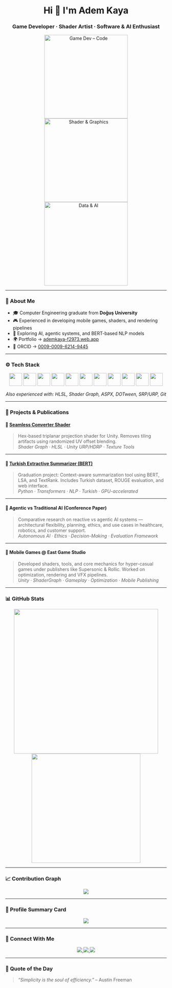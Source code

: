 <h1 align="center">Hi 👋 I'm Adem Kaya</h1>
<h3 align="center">Game Developer · Shader Artist · Software & AI Enthusiast</h3>

<p align="center">
  <img src="https://media.giphy.com/media/ZVik7pBtu9dNS/giphy.gif" width="260" title="Game Dev – Code"/>
  <img src="https://media.giphy.com/media/kHk6xB0NpV7jWXZ3bL/giphy.gif" width="260" title="Shader & Graphics"/>
  <img src="https://media.giphy.com/media/f3iwJFOVOwuy7K6FFw/giphy.gif" width="260" title="Data & AI"/>
</p>

---

### 🧠 About Me

- 🎓 Computer Engineering graduate from **Doğuş University**  
- 🎮 Experienced in developing mobile games, shaders, and rendering pipelines  
- 🧠 Exploring AI, agentic systems, and BERT-based NLP models  
- 🌍 Portfolio → [ademkaya-f2973.web.app](https://ademkaya-f2973.web.app)  
- 🧾 ORCID → [0009-0009-6214-9445](https://orcid.org/0009-0009-6214-9445)

---

### ⚙️ Tech Stack

<p align="center">
  <img src="https://cdn.jsdelivr.net/gh/devicons/devicon/icons/unity/unity-original.svg" height="40"/>
  <img src="https://cdn.jsdelivr.net/gh/devicons/devicon/icons/blender/blender-original.svg" height="40"/>
  <img src="https://cdn.jsdelivr.net/gh/devicons/devicon/icons/csharp/csharp-original.svg" height="40"/>
  <img src="https://cdn.jsdelivr.net/gh/devicons/devicon/icons/java/java-original.svg" height="40"/>
  <img src="https://cdn.jsdelivr.net/gh/devicons/devicon/icons/python/python-original.svg" height="40"/>
  <img src="https://cdn.jsdelivr.net/gh/devicons/devicon/icons/cplusplus/cplusplus-original.svg" height="40"/>
  <img src="https://cdn.jsdelivr.net/gh/devicons/devicon/icons/html5/html5-original.svg" height="40"/>
  <img src="https://cdn.jsdelivr.net/gh/devicons/devicon/icons/css3/css3-original.svg" height="40"/>
  <img src="https://cdn.jsdelivr.net/gh/devicons/devicon/icons/javascript/javascript-original.svg" height="40"/>
  <img src="https://cdn.jsdelivr.net/gh/devicons/devicon/icons/php/php-original.svg" height="40"/>
  <img src="https://cdn.jsdelivr.net/gh/devicons/devicon/icons/github/github-original.svg" height="40"/>
</p>

<p align="center"><i>Also experienced with: HLSL, Shader Graph, ASPX, DOTween, SRP/URP, Git</i></p>

---

### 🚀 Projects & Publications

#### 🎨 [Seamless Converter Shader](https://github.com/AdemKyaa/seamless-shader-tool)  
> Hex-based triplanar projection shader for Unity. Removes tiling artifacts using randomized UV offset blending.  
> _Shader Graph · HLSL · Unity URP/HDRP · Texture Tools_

---

#### 🧠 [Turkish Extractive Summarizer (BERT)](https://github.com/AdemKyaa/bert-summarizer)  
> Graduation project: Context-aware summarization tool using BERT, LSA, and TextRank. Includes Turkish dataset, ROUGE evaluation, and web interface.  
> _Python · Transformers · NLP · Turkish · GPU-accelerated_

---

#### 📄 Agentic vs Traditional AI (Conference Paper)  
> Comparative research on reactive vs agentic AI systems — architectural flexibility, planning, ethics, and use cases in healthcare, robotics, and customer support.  
> _Autonomous AI · Ethics · Decision-Making · Evaluation Framework_

---

#### 📱 Mobile Games @ East Game Studio  
> Developed shaders, tools, and core mechanics for hyper-casual games under publishers like Supersonic & Rollic. Worked on optimization, rendering and VFX pipelines.  
> _Unity · ShaderGraph · Gameplay · Optimization · Mobile Publishing_

---

### 📊 GitHub Stats

<p align="center">
  <img src="https://github-readme-stats.vercel.app/api?username=AdemKyaa&show_icons=true&theme=radical" width="450"/>
  <img src="https://github-readme-stats.vercel.app/api/top-langs/?username=AdemKyaa&layout=compact&theme=radical" width="340"/>
</p>

---

### 📈 Contribution Graph

<p align="center">
  <img src="https://github-readme-activity-graph.vercel.app/graph?username=AdemKyaa&theme=react-dark" />
</p>

---

### 🧩 Profile Summary Card

<p align="center">
  <img src="https://github-profile-summary-cards.vercel.app/api/cards/profile-details?username=AdemKyaa&theme=monokai" />
</p>

---

### 🔗 Connect With Me

<p align="center">
  <a href="https://linkedin.com/in/adem-kaya-11732b265" target="_blank">
    <img src="https://img.shields.io/badge/LinkedIn-0077B5?style=for-the-badge&logo=linkedin&logoColor=white"/>
  </a>
  <a href="https://orcid.org/0009-0009-6214-9445" target="_blank">
    <img src="https://img.shields.io/badge/ORCID-21B366?style=for-the-badge&logo=orcid&logoColor=white" />
  </a>
  <a href="https://ademkaya-f2973.web.app" target="_blank">
    <img src="https://img.shields.io/badge/Portfolio-000?style=for-the-badge&logo=vercel&logoColor=white" />
  </a>
</p>

---

### 🧠 Quote of the Day

> *“Simplicity is the soul of efficiency.”* – Austin Freeman
